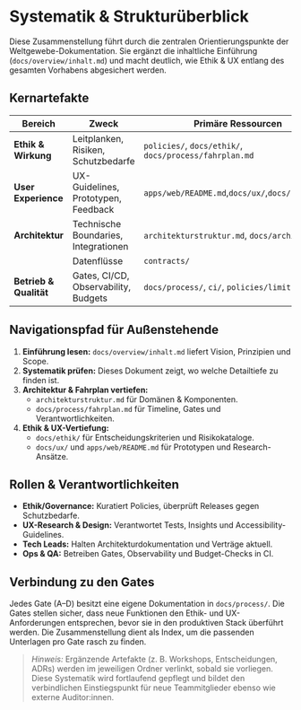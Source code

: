 # Systematik & Strukturüberblick

Diese Zusammenstellung führt durch die zentralen Orientierungspunkte der Weltgewebe-Dokumentation.
Sie ergänzt die inhaltliche Einführung (`docs/overview/inhalt.md`) und macht deutlich,
wie Ethik & UX entlang des gesamten Vorhabens abgesichert werden.

## Kernartefakte

| Bereich | Zweck | Primäre Ressourcen |
| --- | --- | --- |
| **Ethik & Wirkung** | Leitplanken, Risiken, Schutzbedarfe | `policies/`, `docs/ethik/`, `docs/process/fahrplan.md` |
| **User Experience** | UX-Guidelines, Prototypen, Feedback | `apps/web/README.md`,`docs/ux/`,`docs/runbooks/` |
| **Architektur** | Technische Boundaries, Integrationen | `architekturstruktur.md`, `docs/architecture/` |
|                 | Datenflüsse                          | `contracts/` |
| **Betrieb & Qualität** | Gates, CI/CD, Observability, Budgets | `docs/process/`, `ci/`, `policies/limits.yaml` |

## Navigationspfad für Außenstehende

1. **Einführung lesen:** `docs/overview/inhalt.md` liefert Vision, Prinzipien und Scope.
2. **Systematik prüfen:** Dieses Dokument zeigt, wo welche Detailtiefe zu finden ist.
3. **Architektur & Fahrplan vertiefen:**
   - `architekturstruktur.md` für Domänen & Komponenten.
   - `docs/process/fahrplan.md` für Timeline, Gates und Verantwortlichkeiten.
4. **Ethik & UX-Vertiefung:**
   - `docs/ethik/` für Entscheidungskriterien und Risikokataloge.
   - `docs/ux/` und `apps/web/README.md` für Prototypen und Research-Ansätze.

## Rollen & Verantwortlichkeiten

- **Ethik/Governance:** Kuratiert Policies, überprüft Releases gegen Schutzbedarfe.
- **UX-Research & Design:** Verantwortet Tests, Insights und Accessibility-Guidelines.
- **Tech Leads:** Halten Architekturdokumentation und Verträge aktuell.
- **Ops & QA:** Betreiben Gates, Observability und Budget-Checks in CI.

## Verbindung zu den Gates

Jedes Gate (A–D) besitzt eine eigene Dokumentation in `docs/process/`.
Die Gates stellen sicher, dass neue Funktionen den Ethik- und UX-Anforderungen
entsprechen, bevor sie in den produktiven Stack überführt werden.
Die Zusammenstellung dient als Index, um die passenden Unterlagen pro Gate rasch
zu finden.

> _Hinweis:_ Ergänzende Artefakte (z. B. Workshops, Entscheidungen, ADRs)
> werden im jeweiligen Ordner verlinkt, sobald sie vorliegen. Diese Systematik
> wird fortlaufend gepflegt und bildet den verbindlichen Einstiegspunkt für neue
> Teammitglieder ebenso wie externe Auditor:innen.
